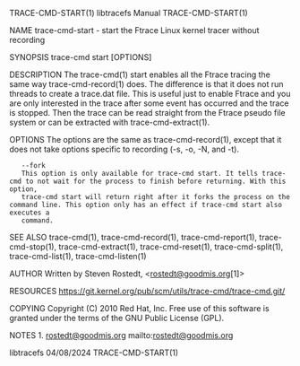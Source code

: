 TRACE-CMD-START(1)						       libtracefs Manual						    TRACE-CMD-START(1)

NAME
       trace-cmd-start - start the Ftrace Linux kernel tracer without recording

SYNOPSIS
       trace-cmd start [OPTIONS]

DESCRIPTION
       The trace-cmd(1) start enables all the Ftrace tracing the same way trace-cmd-record(1) does. The difference is that it does not run threads to create a
       trace.dat file. This is useful just to enable Ftrace and you are only interested in the trace after some event has occurred and the trace is stopped.
       Then the trace can be read straight from the Ftrace pseudo file system or can be extracted with trace-cmd-extract(1).

OPTIONS
       The options are the same as trace-cmd-record(1), except that it does not take options specific to recording (-s, -o, -N, and -t).

       --fork
	   This option is only available for trace-cmd start. It tells trace-cmd to not wait for the process to finish before returning. With this option,
	   trace-cmd start will return right after it forks the process on the command line. This option only has an effect if trace-cmd start also executes a
	   command.

SEE ALSO
       trace-cmd(1), trace-cmd-record(1), trace-cmd-report(1), trace-cmd-stop(1), trace-cmd-extract(1), trace-cmd-reset(1), trace-cmd-split(1),
       trace-cmd-list(1), trace-cmd-listen(1)

AUTHOR
       Written by Steven Rostedt, <rostedt@goodmis.org[1]>

RESOURCES
       https://git.kernel.org/pub/scm/utils/trace-cmd/trace-cmd.git/

COPYING
       Copyright (C) 2010 Red Hat, Inc. Free use of this software is granted under the terms of the GNU Public License (GPL).

NOTES
	1. rostedt@goodmis.org
	   mailto:rostedt@goodmis.org

libtracefs								  04/08/2024							    TRACE-CMD-START(1)

